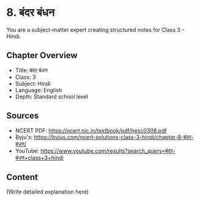 # 8. बंदर बंधन

You are a subject-matter expert creating structured notes for Class 3 - Hindi.

## Chapter Overview
- Title: बंदर बंधन
- Class: 3
- Subject: Hindi
- Language: English
- Depth: Standard school level

## Sources
- NCERT PDF: https://ncert.nic.in/textbook/pdf/hesc0308.pdf
- Byju's: https://byjus.com/ncert-solutions-class-3-hindi/chapter-8-बंदर-बंधन/
- YouTube: https://www.youtube.com/results?search_query=बंदर-बंधन+class+3+hindi

## Content
(Write detailed explanation here)
